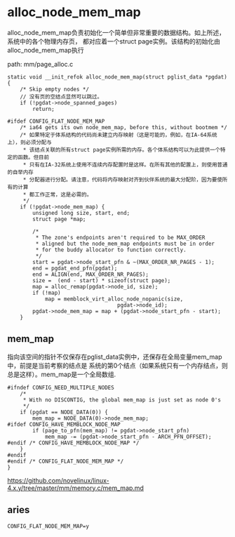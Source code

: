 alloc_node_mem_map
========================================

alloc_node_mem_map负责初始化一个简单但非常重要的数据结构。如上所述，系统中的各个物理内存页，
都对应着一个struct page实例。该结构的初始化由alloc_node_mem_map执行

path: mm/page_alloc.c
```
static void __init_refok alloc_node_mem_map(struct pglist_data *pgdat)
{
    /* Skip empty nodes */
    // 没有页的空结点显然可以跳过。
    if (!pgdat->node_spanned_pages)
        return;

#ifdef CONFIG_FLAT_NODE_MEM_MAP
    /* ia64 gets its own node_mem_map, before this, without bootmem */
    /* 如果特定于体系结构的代码尚未建立内存映射（这是可能的，例如，在IA-64系统上），则必须分配与
     * 该结点关联的所有struct page实例所需的内存。各个体系结构可以为此提供一个特定的函数。但目前
     * 只有在IA-32系统上使用不连续内存配置时是这样。在所有其他的配置上，则使用普通的自举内存
     * 分配器进行分配。请注意，代码将内存映射对齐到伙伴系统的最大分配阶，因为要使所有的计算
     * 都工作正常，这是必需的。
     */
    if (!pgdat->node_mem_map) {
        unsigned long size, start, end;
        struct page *map;

        /*
         * The zone's endpoints aren't required to be MAX_ORDER
         * aligned but the node_mem_map endpoints must be in order
         * for the buddy allocator to function correctly.
         */
        start = pgdat->node_start_pfn & ~(MAX_ORDER_NR_PAGES - 1);
        end = pgdat_end_pfn(pgdat);
        end = ALIGN(end, MAX_ORDER_NR_PAGES);
        size =  (end - start) * sizeof(struct page);
        map = alloc_remap(pgdat->node_id, size);
        if (!map)
            map = memblock_virt_alloc_node_nopanic(size,
                                   pgdat->node_id);
        pgdat->node_mem_map = map + (pgdat->node_start_pfn - start);
    }
```

mem_map
----------------------------------------

指向该空间的指针不仅保存在pglist_data实例中，还保存在全局变量mem_map中，前提是当前考察的结点是
系统的第0个结点（如果系统只有一个内存结点，则总是这样）。mem_map是一个全局数组.

```
#ifndef CONFIG_NEED_MULTIPLE_NODES
    /*
     * With no DISCONTIG, the global mem_map is just set as node 0's
     */
    if (pgdat == NODE_DATA(0)) {
        mem_map = NODE_DATA(0)->node_mem_map;
#ifdef CONFIG_HAVE_MEMBLOCK_NODE_MAP
        if (page_to_pfn(mem_map) != pgdat->node_start_pfn)
            mem_map -= (pgdat->node_start_pfn - ARCH_PFN_OFFSET);
#endif /* CONFIG_HAVE_MEMBLOCK_NODE_MAP */
    }
#endif
#endif /* CONFIG_FLAT_NODE_MEM_MAP */
}
```

https://github.com/novelinux/linux-4.x.y/tree/master/mm/memory.c/mem_map.md

aries
----------------------------------------

```
CONFIG_FLAT_NODE_MEM_MAP=y
```